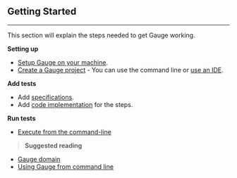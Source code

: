 ## Getting Started
-----------
This section will explain the steps needed to get Gauge working.

**Setting up**

* [Setup Gauge on your machine](../installations/README.md).
* [Create a Gauge project](creating_a_gauge_project.md) - You can use the command line or [use an IDE](../ide_support/README.md).

**Add tests**

* Add [specifications](../gauge_domain/specifications.md).
* Add [code implementation](../language_features/step_implementations.md) for the steps.

**Run tests**

* [Execute from the command-line](../cli/#executing-tests)

>**Suggested reading**
* [Gauge domain](../gauge_domain/README.md)
* [Using Gauge from command line](../cli/README.md)
